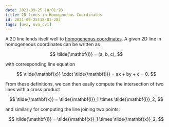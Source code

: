 ```yaml
---
date: 2021-09-25 18:01:28
title: 2D lines in Homogeneous Coordinates
id: 2021-09-25t18-01-28z
tags: [uva, uva_cv1]
---
```


A 2D line lends itself well to
[homogeneous coordinates](./2021-09-25t17-49-37z.md). A given 2D line in
homogeneous coordinates can be written as

$$
\tilde{\mathbf{l}} = (a, b, c),
$$

with corresponding line equation

$$
\tilde{\mathbf{x}} \cdot \tilde{\mathbf{l}} = ax + by + c = 0.
$$

From these definitions, we can then easily compute the intersection of two lines
with a cross product

$$
\tilde{\mathbf{x}} = \tilde{\mathbf{l}}_1 \times \tilde{\mathbf{l}}_2,
$$

and similarly for computing the line joining two points:

$$
\tilde{\mathbf{l}} = \tilde{\mathbf{x}}_1 \times \tilde{\mathbf{x}}_2,
$$
